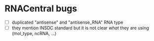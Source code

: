 # RNACentral bugs

- [ ] duplicated "antisense" and "antisense_RNA" RNA type
- [ ] they mention INSDC standard but it is not clear *what* they are using (mol_type, ncRNA, ...)